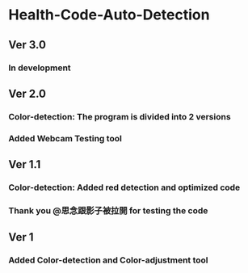 # Health-Code-Auto-Detection

## Ver 3.0
### In development

## Ver 2.0
### Color-detection: The program is divided into 2 versions
### Added Webcam Testing tool

## Ver 1.1
### Color-detection: Added red detection and optimized code
### Thank you @思念跟影子被拉開 for testing the code

## Ver 1
### Added Color-detection and Color-adjustment tool
